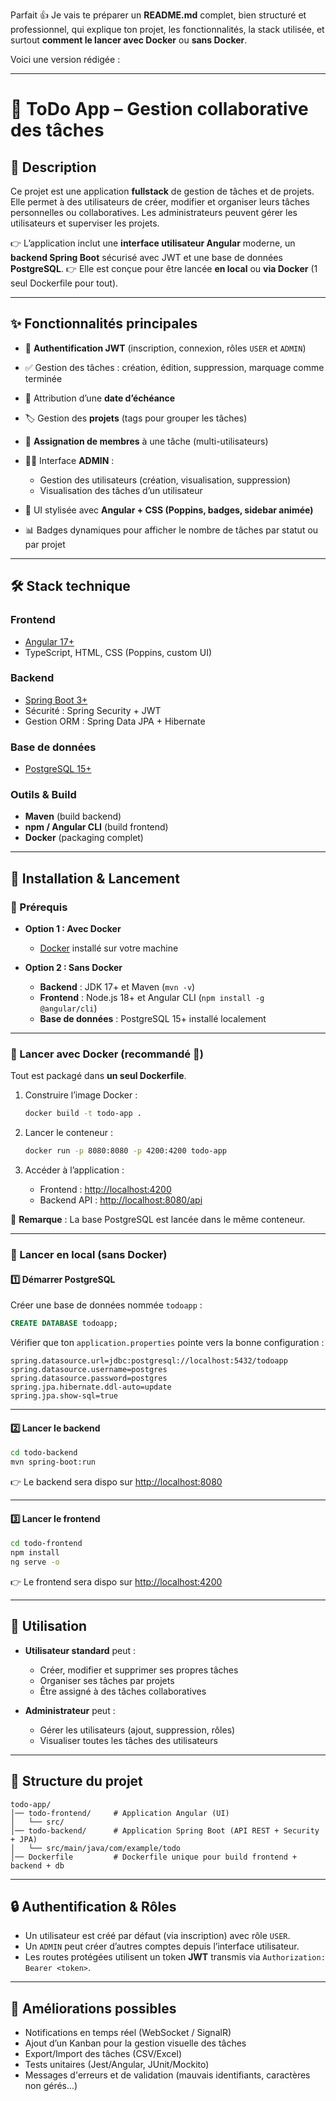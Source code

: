 Parfait 👍 Je vais te préparer un **README.md** complet, bien structuré et professionnel, qui explique ton projet, les fonctionnalités, la stack utilisée, et surtout **comment le lancer avec Docker** ou **sans Docker**.

Voici une version rédigée :

---

# 📝 ToDo App – Gestion collaborative des tâches

## 📌 Description

Ce projet est une application **fullstack** de gestion de tâches et de projets.
Elle permet à des utilisateurs de créer, modifier et organiser leurs tâches personnelles ou collaboratives.
Les administrateurs peuvent gérer les utilisateurs et superviser les projets.

👉 L’application inclut une **interface utilisateur Angular** moderne, un **backend Spring Boot** sécurisé avec JWT et une base de données **PostgreSQL**.
👉 Elle est conçue pour être lancée **en local** ou **via Docker** (1 seul Dockerfile pour tout).

---

## ✨ Fonctionnalités principales

* 🔐 **Authentification JWT** (inscription, connexion, rôles `USER` et `ADMIN`)
* ✅ Gestion des tâches : création, édition, suppression, marquage comme terminée
* 📅 Attribution d’une **date d’échéance**
* 🏷️ Gestion des **projets** (tags pour grouper les tâches)
* 👥 **Assignation de membres** à une tâche (multi-utilisateurs)
* 🧑‍💻 Interface **ADMIN** :

  * Gestion des utilisateurs (création, visualisation, suppression)
  * Visualisation des tâches d’un utilisateur
* 🎨 UI stylisée avec **Angular + CSS (Poppins, badges, sidebar animée)**
* 📊 Badges dynamiques pour afficher le nombre de tâches par statut ou par projet

---

## 🛠️ Stack technique

### **Frontend**

* [Angular 17+](https://angular.io/)
* TypeScript, HTML, CSS (Poppins, custom UI)

### **Backend**

* [Spring Boot 3+](https://spring.io/projects/spring-boot)
* Sécurité : Spring Security + JWT
* Gestion ORM : Spring Data JPA + Hibernate

### **Base de données**

* [PostgreSQL 15+](https://www.postgresql.org/)

### **Outils & Build**

* **Maven** (build backend)
* **npm / Angular CLI** (build frontend)
* **Docker** (packaging complet)

---

## 🚀 Installation & Lancement

### 🔹 Prérequis

* **Option 1 : Avec Docker**

  * [Docker](https://docs.docker.com/get-docker/) installé sur votre machine
* **Option 2 : Sans Docker**

  * **Backend** : JDK 17+ et Maven (`mvn -v`)
  * **Frontend** : Node.js 18+ et Angular CLI (`npm install -g @angular/cli`)
  * **Base de données** : PostgreSQL 15+ installé localement

---

### 🔹 Lancer avec Docker (recommandé 🚀)

Tout est packagé dans **un seul Dockerfile**.

1. Construire l’image Docker :

   ```bash
   docker build -t todo-app .
   ```

2. Lancer le conteneur :

   ```bash
   docker run -p 8080:8080 -p 4200:4200 todo-app
   ```

3. Accéder à l’application :

   * Frontend : [http://localhost:4200](http://localhost:4200)
   * Backend API : [http://localhost:8080/api](http://localhost:8080/api)

📌 **Remarque** : La base PostgreSQL est lancée dans le même conteneur.

---

### 🔹 Lancer en local (sans Docker)

#### 1️⃣ Démarrer PostgreSQL

Créer une base de données nommée `todoapp` :

```sql
CREATE DATABASE todoapp;
```

Vérifier que ton `application.properties` pointe vers la bonne configuration :

```properties
spring.datasource.url=jdbc:postgresql://localhost:5432/todoapp
spring.datasource.username=postgres
spring.datasource.password=postgres
spring.jpa.hibernate.ddl-auto=update
spring.jpa.show-sql=true
```

---

#### 2️⃣ Lancer le backend

```bash
cd todo-backend
mvn spring-boot:run
```

👉 Le backend sera dispo sur [http://localhost:8080](http://localhost:8080)

---

#### 3️⃣ Lancer le frontend

```bash
cd todo-frontend
npm install
ng serve -o
```

👉 Le frontend sera dispo sur [http://localhost:4200](http://localhost:4200)

---

## 👤 Utilisation

* **Utilisateur standard** peut :

  * Créer, modifier et supprimer ses propres tâches
  * Organiser ses tâches par projets
  * Être assigné à des tâches collaboratives

* **Administrateur** peut :

  * Gérer les utilisateurs (ajout, suppression, rôles)
  * Visualiser toutes les tâches des utilisateurs

---

## 📂 Structure du projet

```
todo-app/
│── todo-frontend/     # Application Angular (UI)
│   └── src/
│── todo-backend/      # Application Spring Boot (API REST + Security + JPA)
│   └── src/main/java/com/example/todo
│── Dockerfile         # Dockerfile unique pour build frontend + backend + db
```

---

## 🔒 Authentification & Rôles

* Un utilisateur est créé par défaut (via inscription) avec rôle `USER`.
* Un `ADMIN` peut créer d’autres comptes depuis l’interface utilisateur.
* Les routes protégées utilisent un token **JWT** transmis via `Authorization: Bearer <token>`.

---

## 🎯 Améliorations possibles

* Notifications en temps réel (WebSocket / SignalR)
* Ajout d’un Kanban pour la gestion visuelle des tâches
* Export/Import des tâches (CSV/Excel)
* Tests unitaires (Jest/Angular, JUnit/Mockito)
* Messages d'erreurs et de validation (mauvais identifiants, caractères non gérés...)
